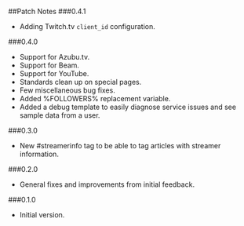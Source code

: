 ##Patch Notes
###0.4.1
* Adding Twitch.tv `client_id` configuration.

###0.4.0
* Support for Azubu.tv.
* Support for Beam.
* Support for YouTube.
* Standards clean up on special pages.
* Few miscellaneous bug fixes.
* Added %FOLLOWERS% replacement variable.
* Added a debug template to easily diagnose service issues and see sample data from a user.

###0.3.0
* New #streamerinfo tag to be able to tag articles with streamer information.

###0.2.0
* General fixes and improvements from initial feedback.

###0.1.0
* Initial version.